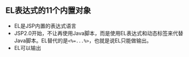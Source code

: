 ## EL表达式的11个内置对象
- EL是JSP内置的表达式语言
- JSP2.0开始，不让再使用Java脚本，而是使用EL表达式和动态标签来代替Java脚本。EL替代的是`<%=...%>`，也就是说EL只能做输出。
- EL可以输出